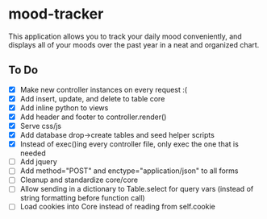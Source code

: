 # mood-tracker
This application allows you to track your daily mood conveniently, and displays all of your moods over the past year in a neat and organized chart.

## To Do
 - [x] Make new controller instances on every request :(
 - [x] Add insert, update, and delete to table core
 - [x] Add inline python to views
 - [x] Add header and footer to controller.render()
 - [x] Serve css/js
 - [x] Add database drop->create tables and seed helper scripts
 - [x] Instead of exec()ing every controller file, only exec the one that is needed
 - [ ] Add jquery
 - [ ] Add method="POST" and enctype="application/json" to all forms
 - [ ] Cleanup and standardize core/core
 - [ ] Allow sending in a dictionary to Table.select for query vars (instead of string formatting before function call)
 - [ ] Load cookies into Core instead of reading from self.cookie
